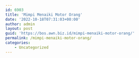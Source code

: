 ```yaml
---
id: 6903
title: 'Mimpi Menaiki Motor Orang'
date: '2022-10-18T07:31:03+00:00'
author: admin
layout: post
guid: 'https://bos.awn.biz.id/mimpi-menaiki-motor-orang/'
permalink: /mimpi-menaiki-motor-orang/
categories:
    - Uncategorized
---
```


